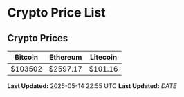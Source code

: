 # Crypto Price List

## Crypto Prices
| Bitcoin | Ethereum | Litecoin |
| ------- | -------- | -------- |
| $103502 | $2597.17 | $101.16 |
**Last Updated:** 2025-05-14 22:55 UTC
**Last Updated:** $DATE$

